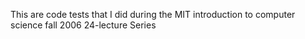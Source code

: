 This are code tests that I did during the MIT introduction to computer science fall 2006 24-lecture Series
